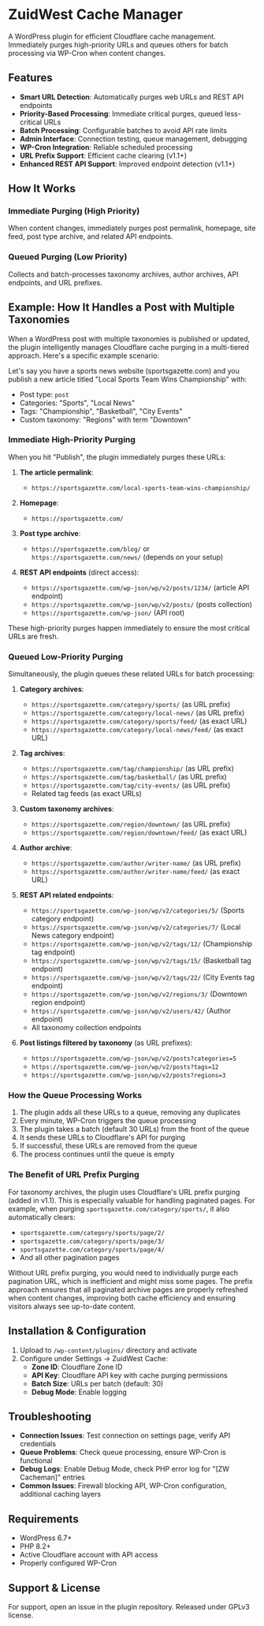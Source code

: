 # ZuidWest Cache Manager

A WordPress plugin for efficient Cloudflare cache management. Immediately purges high-priority URLs and queues others for batch processing via WP-Cron when content changes.

## Features

- **Smart URL Detection**: Automatically purges web URLs and REST API endpoints
- **Priority-Based Processing**: Immediate critical purges, queued less-critical URLs
- **Batch Processing**: Configurable batches to avoid API rate limits
- **Admin Interface**: Connection testing, queue management, debugging
- **WP-Cron Integration**: Reliable scheduled processing
- **URL Prefix Support**: Efficient cache clearing (v1.1+)
- **Enhanced REST API Support**: Improved endpoint detection (v1.1+)

## How It Works

### Immediate Purging (High Priority)
When content changes, immediately purges post permalink, homepage, site feed, post type archive, and related API endpoints.

### Queued Purging (Low Priority)
Collects and batch-processes taxonomy archives, author archives, API endpoints, and URL prefixes.

## Example: How It Handles a Post with Multiple Taxonomies

When a WordPress post with multiple taxonomies is published or updated, the plugin intelligently manages Cloudflare cache purging in a multi-tiered approach. Here's a specific example scenario:

Let's say you have a sports news website (sportsgazette.com) and you publish a new article titled "Local Sports Team Wins Championship" with:

- Post type: `post`
- Categories: "Sports", "Local News"
- Tags: "Championship", "Basketball", "City Events"
- Custom taxonomy: "Regions" with term "Downtown"

### Immediate High-Priority Purging

When you hit "Publish", the plugin immediately purges these URLs:

1. **The article permalink**:
   - `https://sportsgazette.com/local-sports-team-wins-championship/`

2. **Homepage**:
   - `https://sportsgazette.com/`

3. **Post type archive**:
   - `https://sportsgazette.com/blog/` or `https://sportsgazette.com/news/` (depends on your setup)

4. **REST API endpoints** (direct access):
   - `https://sportsgazette.com/wp-json/wp/v2/posts/1234/` (article API endpoint)
   - `https://sportsgazette.com/wp-json/wp/v2/posts/` (posts collection)
   - `https://sportsgazette.com/wp-json/` (API root)

These high-priority purges happen immediately to ensure the most critical URLs are fresh.

### Queued Low-Priority Purging

Simultaneously, the plugin queues these related URLs for batch processing:

1. **Category archives**:
   - `https://sportsgazette.com/category/sports/` (as URL prefix)
   - `https://sportsgazette.com/category/local-news/` (as URL prefix)
   - `https://sportsgazette.com/category/sports/feed/` (as exact URL)
   - `https://sportsgazette.com/category/local-news/feed/` (as exact URL)

2. **Tag archives**:
   - `https://sportsgazette.com/tag/championship/` (as URL prefix)
   - `https://sportsgazette.com/tag/basketball/` (as URL prefix)
   - `https://sportsgazette.com/tag/city-events/` (as URL prefix)
   - Related tag feeds (as exact URLs)

3. **Custom taxonomy archives**:
   - `https://sportsgazette.com/region/downtown/` (as URL prefix)
   - `https://sportsgazette.com/region/downtown/feed/` (as exact URL)

4. **Author archive**:
   - `https://sportsgazette.com/author/writer-name/` (as URL prefix)
   - `https://sportsgazette.com/author/writer-name/feed/` (as exact URL)

5. **REST API related endpoints**:
   - `https://sportsgazette.com/wp-json/wp/v2/categories/5/` (Sports category endpoint)
   - `https://sportsgazette.com/wp-json/wp/v2/categories/7/` (Local News category endpoint)
   - `https://sportsgazette.com/wp-json/wp/v2/tags/12/` (Championship tag endpoint)
   - `https://sportsgazette.com/wp-json/wp/v2/tags/15/` (Basketball tag endpoint)
   - `https://sportsgazette.com/wp-json/wp/v2/tags/22/` (City Events tag endpoint)
   - `https://sportsgazette.com/wp-json/wp/v2/regions/3/` (Downtown region endpoint)
   - `https://sportsgazette.com/wp-json/wp/v2/users/42/` (Author endpoint)
   - All taxonomy collection endpoints

6. **Post listings filtered by taxonomy** (as URL prefixes):
   - `https://sportsgazette.com/wp-json/wp/v2/posts?categories=5`
   - `https://sportsgazette.com/wp-json/wp/v2/posts?tags=12`
   - `https://sportsgazette.com/wp-json/wp/v2/posts?regions=3`

### How the Queue Processing Works

1. The plugin adds all these URLs to a queue, removing any duplicates
2. Every minute, WP-Cron triggers the queue processing
3. The plugin takes a batch (default 30 URLs) from the front of the queue
4. It sends these URLs to Cloudflare's API for purging
5. If successful, these URLs are removed from the queue
6. The process continues until the queue is empty

### The Benefit of URL Prefix Purging

For taxonomy archives, the plugin uses Cloudflare's URL prefix purging (added in v1.1). This is especially valuable for handling paginated pages. For example, when purging `sportsgazette.com/category/sports/`, it also automatically clears:

- `sportsgazette.com/category/sports/page/2/`
- `sportsgazette.com/category/sports/page/3/`
- `sportsgazette.com/category/sports/page/4/`
- And all other pagination pages

Without URL prefix purging, you would need to individually purge each pagination URL, which is inefficient and might miss some pages. The prefix approach ensures that all paginated archive pages are properly refreshed when content changes, improving both cache efficiency and ensuring visitors always see up-to-date content.

## Installation & Configuration

1. Upload to `/wp-content/plugins/` directory and activate
2. Configure under Settings → ZuidWest Cache:
   - **Zone ID**: Cloudflare Zone ID
   - **API Key**: Cloudflare API key with cache purging permissions
   - **Batch Size**: URLs per batch (default: 30)
   - **Debug Mode**: Enable logging

## Troubleshooting

- **Connection Issues**: Test connection on settings page, verify API credentials
- **Queue Problems**: Check queue processing, ensure WP-Cron is functional
- **Debug Logs**: Enable Debug Mode, check PHP error log for "[ZW Cacheman]" entries
- **Common Issues**: Firewall blocking API, WP-Cron configuration, additional caching layers

## Requirements

- WordPress 6.7+
- PHP 8.2+
- Active Cloudflare account with API access
- Properly configured WP-Cron

## Support & License

For support, open an issue in the plugin repository.
Released under GPLv3 license.